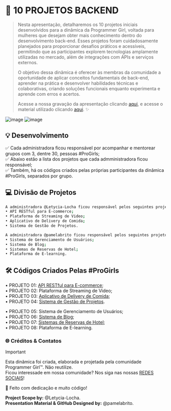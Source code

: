 # 🚀 10 PROJETOS BACKEND

> Nesta apresentação, detalharemos os 10 projetos iniciais desenvolvidos para a dinâmica da Programmer Girl, voltada para mulheres que desejam obter mais conhecimento dentro do desenvolvimento back-end. Esses projetos foram cuidadosamente planejados para proporcionar 
desafios práticos e acessíveis, permitindo que as participantes explorem tecnologias amplamente utilizadas no mercado, além de integrações com APIs e serviços externos.
>
> O objetivo dessa dinâmica é oferecer às membras da comunidade a oportunidade de aplicar conceitos fundamentais de back-end, aprender na prática e desenvolver habilidades técnicas e colaborativas, criando soluções funcionais enquanto experimenta e aprende com erros e acertos.
>
> Acesse a nossa gravação da apresentação clicando [aqui](https://youtu.be/HvJyIFxnHmE?si=Ltdzzh7w84q0e1ic), e acesse o material utilizado clicando [aqui](https://1drv.ms/b/c/25fdfc9c4be8cd64/EesDb6nsiixOp1IG7-mLR8MBaB1s66f3vUq068V6TJVBDA?e=Y1YdDg). ✨

![image](https://github.com/user-attachments/assets/7c28794b-467a-46e1-8548-b83775bd5239)
![image](https://github.com/user-attachments/assets/2fcaaae0-e29c-4ff4-935b-cd41861683f0)

## 💡 Desenvolvimento
✅ Cada administradora ficou responsável por acompanhar e mentorear grupos com 3, dentre 30, pessoas #ProGirls;\
✅ Abaixo estão a lista dos projetos que cada admministradora ficou responsável;\
✅ Também, há os códigos criados pelas próprias participantes da dinâmica #ProGirls, separados por grupo.

## 💻 Divisão de Projetos
```bash
A administradora @Letycia-Locha ficou responsável pelos seguintes projetos:
• API RESTful para E-commerce;
• Plataforma de Streaming de Video;
• Aplicativo de Delivery de Comida;
• Sistema de Gestão de Projetos.

A administradora @pamelabrito ficou responsável pelos seguintes projetos:
• Sistema de Gerenciamento de Usuários;
• Sistema de Blog;
• Sistemas de Reservas de Hotel;
• Plataforma de E-learning.
```

## 🛠️ Códigos Criados Pelas #ProGirls
• PROJETO 01: [API RESTful para E-commerce](https://github.com/Programmer-Girls/API_RESTfull_com_pagamento);\
• PROJETO 02: Plataforma de Streaming de Video;\
• PROJETO 03: [Aplicativo de Delivery de Comida](https://github.com/Programmer-Girls/delivery);\
• PROJETO 04: [Sistema de Gestão de Projetos](https://github.com/Programmer-Girls/gestao_de_projetos).

• PROJETO 05: Sistema de Gerenciamento de Usuários;\
• PROJETO 06: [Sistema de Blog](https://github.com/Programmer-Girls/sistema_de_blog);\
• PROJETO 07: [Sistemas de Reservas de Hotel](https://github.com/Programmer-Girls/hotel_reservas);\
• PROJETO 08: Plataforma de E-learning.

### 🌐 Créditos & Contatos
> [!IMPORTANT]
> Esta dinâmica foi criada, elaborada e projetada pela comunidade Programmer Girl™. Não reutilize.\
> Ficou interessade em nossa comunidade? Nos siga nas nossas [REDES SOCIAIS](https://linktr.ee/progirls)!
>
> 💜 Feito com dedicação e muito código!
> 
> **Project Scope by:** @Letycia-Locha.\
> **Presentation Material & GitHub Designed by:** @pamelabrito.
